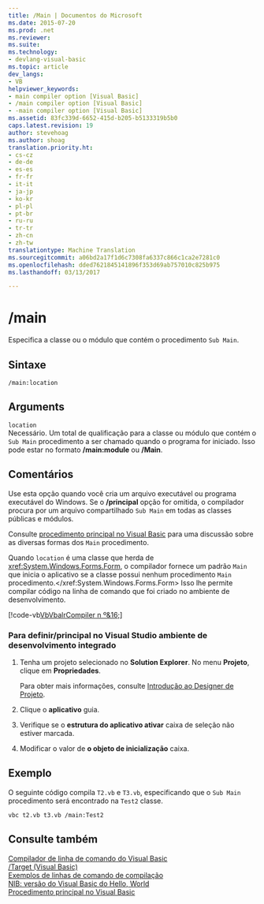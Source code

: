 ```yaml
---
title: /Main | Documentos do Microsoft
ms.date: 2015-07-20
ms.prod: .net
ms.reviewer: 
ms.suite: 
ms.technology:
- devlang-visual-basic
ms.topic: article
dev_langs:
- VB
helpviewer_keywords:
- main compiler option [Visual Basic]
- /main compiler option [Visual Basic]
- -main compiler option [Visual Basic]
ms.assetid: 83fc339d-6652-415d-b205-b5133319b5b0
caps.latest.revision: 19
author: stevehoag
ms.author: shoag
translation.priority.ht:
- cs-cz
- de-de
- es-es
- fr-fr
- it-it
- ja-jp
- ko-kr
- pl-pl
- pt-br
- ru-ru
- tr-tr
- zh-cn
- zh-tw
translationtype: Machine Translation
ms.sourcegitcommit: a06bd2a17f1d6c7308fa6337c866c1ca2e7281c0
ms.openlocfilehash: dded7621845141896f353d69ab757010c825b975
ms.lasthandoff: 03/13/2017

---
```

# <a name="main"></a>/main
Especifica a classe ou o módulo que contém o procedimento `Sub Main`.  
  
## <a name="syntax"></a>Sintaxe  
  
```  
/main:location  
```  
  
## <a name="arguments"></a>Arguments  
 `location`  
 Necessário. Um total de qualificação para a classe ou módulo que contém o `Sub Main` procedimento a ser chamado quando o programa for iniciado. Isso pode estar no formato **/main:module** ou **/Main**.  
  
## <a name="remarks"></a>Comentários  
 Use esta opção quando você cria um arquivo executável ou programa executável do Windows. Se o **/principal** opção for omitida, o compilador procura por um arquivo compartilhado `Sub Main` em todas as classes públicas e módulos.  
  
 Consulte [procedimento principal no Visual Basic](../../../visual-basic/programming-guide/program-structure/main-procedure.md) para uma discussão sobre as diversas formas dos `Main` procedimento.  
  
 Quando `location` é uma classe que herda de <xref:System.Windows.Forms.Form>, o compilador fornece um padrão `Main` que inicia o aplicativo se a classe possui nenhum procedimento `Main` procedimento.</xref:System.Windows.Forms.Form> Isso lhe permite compilar código na linha de comando que foi criado no ambiente de desenvolvimento.  
  
 [!code-vb[VbVbalrCompiler n º&16;](../../../visual-basic/reference/command-line-compiler/codesnippet/VisualBasic/main_1.vb)]  
  
### <a name="to-set-main-in-the-visual-studio-integrated-development-environment"></a>Para definir/principal no Visual Studio ambiente de desenvolvimento integrado  
  
1.  Tenha um projeto selecionado no **Solution Explorer**. No menu **Projeto**, clique em **Propriedades**.  
  
     Para obter mais informações, consulte [Introdução ao Designer de Projeto](http://msdn.microsoft.com/en-us/898dd854-c98d-430c-ba1b-a913ce3c73d7).  
  
2.  Clique o **aplicativo** guia.  
  
3.  Verifique se o **estrutura do aplicativo ativar** caixa de seleção não estiver marcada.  
  
4.  Modificar o valor de **o objeto de inicialização** caixa.  
  
## <a name="example"></a>Exemplo  
 O seguinte código compila `T2.vb` e `T3.vb`, especificando que o `Sub Main` procedimento será encontrado na `Test2` classe.  
  
```  
vbc t2.vb t3.vb /main:Test2  
```  
  
## <a name="see-also"></a>Consulte também  
 [Compilador de linha de comando do Visual Basic](../../../visual-basic/reference/command-line-compiler/index.md)   
 [/Target (Visual Basic)](../../../visual-basic/reference/command-line-compiler/target.md)   
 [Exemplos de linhas de comando de compilação](../../../visual-basic/reference/command-line-compiler/sample-compilation-command-lines.md)   
 [NIB: versão do Visual Basic do Hello, World](http://msdn.microsoft.com/en-us/9d030b60-e148-4366-a462-69532f02294c)   
 [Procedimento principal no Visual Basic](../../../visual-basic/programming-guide/program-structure/main-procedure.md)

